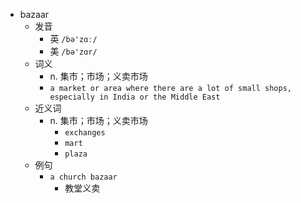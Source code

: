- bazaar
  - 发音
    - 英 `/bə'zɑː/`
    - 美 `/bə'zɑr/`
  - 词义
    - n. 集市；市场；义卖市场
    - `a market or area where there are a lot of small shops, especially in India or the Middle East`
  - 近义词
    - n. 集市；市场；义卖市场
      - `exchanges`
      - `mart`
      - `plaza`
  - 例句
    - `a church bazaar`
      - 教堂义卖


